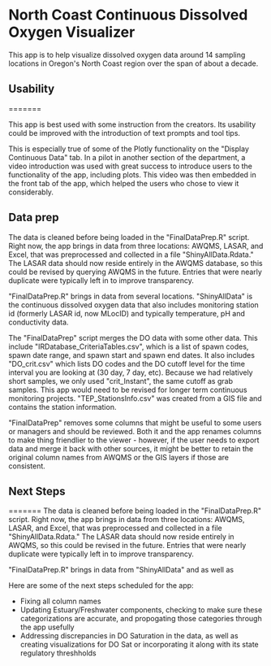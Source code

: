 # North Coast Continuous Dissolved Oxygen Visualizer

This app is to help visualize dissolved oxygen data around 14 sampling locations in Oregon's North Coast region over the span of about a decade.


## Usability
=======

This app is best used with some instruction from the creators. Its usability could be improved with the introduction of text prompts and tool tips.

This is especially true of some of the Plotly functionality on the "Display Continuous Data" tab. In a pilot in another section of the department, a video introduction was used with great success to introduce users to the functionality of the app, including plots. This video was then embedded in the front tab of the app, which helped the users who chose to view it considerably.


## Data prep
The data is cleaned before being loaded in the "FinalDataPrep.R" script. Right now, the app brings in data from three locations: AWQMS, LASAR, and Excel, that was preprocessed and collected in a file "ShinyAllData.Rdata." The LASAR data should now reside entirely in the AWQMS database, so this could be revised by querying AWQMS in the future. Entries that were nearly duplicate were typically left in to improve transparency.

"FinalDataPrep.R" brings in data from several locations. "ShinyAllData" is the continuous dissolved oxygen data that also includes monitoring station id (formerly LASAR id, now MLocID) and typically temperature, pH and conductivity data. 

The "FinalDataPrep" script merges the DO data with some other data. This include "IRDatabase_CriteriaTables.csv", which is a list of spawn codes, spawn date range, and spawn start and spawn end dates. It also includes "DO_crit.csv" which lists DO codes and the DO cutoff level for the time interval you are looking at (30 day, 7 day, etc). Because we had relatively short samples, we only used "crit_Instant", the same cutoff as grab samples. This app would need to be revised for longer term continuous monitoring projects. "TEP_StationsInfo.csv" was created from a GIS file and contains the station information.

"FinalDataPrep" removes some columns that might be useful to some users or managers and should be reviewed. Both it and the app renames columns to make thing friendlier to the viewer - however, if the user needs to export data and merge it back with other sources, it might be better to retain the original column names from AWQMS or the GIS layers if those are consistent.



## Next Steps

=======
The data is cleaned before being loaded in the "FinalDataPrep.R" script. Right now, the app brings in data from three locations: AWQMS, LASAR, and Excel, that was preprocessed and collected in a file "ShinyAllData.Rdata." The LASAR data should now reside entirely in AWQMS, so this could be revised in the future. Entries that were nearly duplicate were typically left in to improve transparency.

"FinalDataPrep.R" brings in data from "ShinyAllData" and as well as 


Here are some of the next steps scheduled for the app:
+ Fixing all column names
+ Updating Estuary/Freshwater components, checking to make sure these categorizations are accurate, and propogating those categories through the app usefully
+ Addressing discrepancies in DO Saturation in the data, as well as creating visualizations for DO Sat or incorporating it along with its state regulatory threshholds
